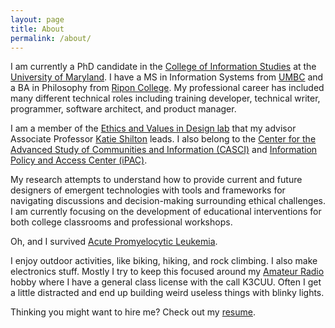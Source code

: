 ```yaml
---
layout: page
title: About
permalink: /about/
---
```


I am currently a PhD candidate in the [College of Information Studies] at the
[University of Maryland]. I have a MS in Information Systems from
[UMBC] and a BA in Philosophy from [Ripon College]. My professional career has
included many different technical roles including training developer, technical
writer, programmer, software architect, and product manager.

I am a member of the [Ethics and Values in Design lab] that my advisor
Associate Professor [Katie Shilton] leads. I also belong to the
[Center for the Advanced Study of Communities and Information (CASCI)]
and [Information Policy and Access Center (iPAC)].

My research attempts to understand how to provide current and future
designers of emergent technologies with tools and frameworks for navigating
discussions and decision-making surrounding ethical challenges. I am currently
focusing on the development of educational interventions for both college
classrooms and professional workshops.  

Oh, and I survived [Acute Promyelocytic Leukemia].

I enjoy outdoor activities, like biking, hiking, and rock climbing. I also
make electronics stuff. Mostly I try to keep this focused around my
[Amateur Radio] hobby where I have a general class license with the call K3CUU.
Often I get a little distracted and end up building weird useless things with
blinky lights.

Thinking you might want to hire me? Check out my [resume].

[College of Information Studies]: http://ischool.umd.edu
[University of Maryland]: http://www.umd.edu
[UMBC]: http://onlinems.umbc.edu
[Ripon College]: http://www.ripon.edu
[Ethics and Values in Design lab]: http://evidlab.umd.edu
[Katie Shilton]: http://terpconnect.umd.edu/~kshilton/
[Center for the Advanced Study of Communities and Information (CASCI)]: http://casci.umd.edu
[Information Policy and Access Center (iPAC)]: http://ipac.umd.edu/
[Acute Promyelocytic Leukemia]: https://en.wikipedia.org/wiki/Acute_promyelocytic_leukemia
[Amateur Radio]: http://www.arrl.org/what-is-amateur-radio
[resume]: https://dl.dropboxusercontent.com/s/6qsrax3qtw0w1hs/dsh_cv.pdf
